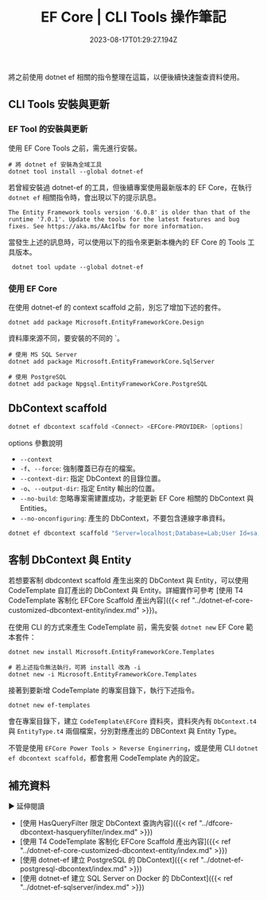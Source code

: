 ﻿---
title: EF Core | CLI Tools 操作筆記
description: 記錄 ef tool 內的 DbContext Scaffold 與 code template 的 cli 指令
date: 2023-08-17T01:29:27.194Z
tags:
  - 軟體開發
categories:
  - EF Core
keywords:
  - EF Core
  - dotnetef
  - dbcontext scaffold
slug: ef-core-cli-note
---

將之前使用 dotnet ef 相關的指令整理在這篇，以便後續快速盤查資料使用。

<!--more-->

## CLI Tools 安裝與更新

### EF Tool 的安裝與更新

使用 EF Core Tools 之前，需先進行安裝。

```shell
# 將 dotnet ef 安裝為全域工具
dotnet tool install --global dotnet-ef
```

若曾經安裝過 dotnet-ef 的工具，但後續專案使用最新版本的 EF Core，在執行 `dotnet ef` 相關指令時，會出現以下的提示訊息。

`The Entity Framework tools version '6.0.8' is older than that of the runtime '7.0.1'. Update the tools for the latest features and bug fixes. See https://aka.ms/AAc1fbw for more information.`

當發生上述的訊息時，可以使用以下的指令來更新本機內的 EF Core 的 Tools 工具版本。

```shell
 dotnet tool update --global dotnet-ef
```

### 使用 EF Core

在使用 dotnet-ef 的 context scaffold 之前，別忘了增加下述的套件。

```shell
dotnet add package Microsoft.EntityFrameworkCore.Design
```

資料庫來源不同，要安裝的不同的 `<EFCore-PROVIDER>。

```shell
# 使用 MS SQL Server
dotnet add package Microsoft.EntityFrameworkCore.SqlServer

# 使用 PostgreSQL
dotnet add package Npgsql.EntityFrameworkCore.PostgreSQL
```

## DbContext scaffold

```powershell
dotnet ef dbcontext scaffold <Connect> <EFCore-PROVIDER> [options]
```

options 參數說明

- `--context`
- `-f`、`--force`: 強制覆蓋已存在的檔案。
- `--context-dir`: 指定 DbContext 的目錄位置。
- `-o`、`--output-dir`: 指定 Entity 輸出的位置。
- `--no-build`: 忽略專案需建置成功，才能更新 EF Core 相關的 DbContext 與 Entities。
- `--no-onconfiguring`: 產生的 DbContext，不要包含連線字串資料。

```powershell
dotnet ef dbcontext scaffold "Server=localhost;Database=Lab;User Id=sa;Password=AZ@xsw2ec;TrustServerCertificate=true;" Microsoft.EntityFrameworkCore.SqlServer -o Models
```

## 客制 DbContext 與 Entity

若想要客制 dbdcontext scaffold 產生出來的 DbContext 與 Entity，可以使用 CodeTemplate 自訂產出的 DbContext 與 Entity。詳細實作可參考 [使用 T4 CodeTemplate 客制化 EFCore Scaffold 產出內容]({{< ref "../dotnet-ef-core-customized-dbcontext-entity/index.md" >}})。

在使用 CLI 的方式來產生 CodeTemplate 前，需先安裝 `dotnet new` EF Core 範本套件：

```shell
dotnet new install Microsoft.EntityFrameworkCore.Templates

# 若上述指令無法執行，可將 install 改為 -i
dotnet new -i Microsoft.EntityFrameworkCore.Templates
```

接著到要新增 CodeTemplate 的專案目錄下，執行下述指令。

```shell
dotnet new ef-templates
```

會在專案目錄下，建立 `CodeTemplate\EFCore` 資料夾，資料夾內有 `DbContext.t4` 與 `EntityType.t4` 兩個檔案，分別對應產出的 DBContext 與 Entity Type。

不管是使用 `EFCore Power Tools > Reverse Enginerring`，或是使用 CLI `dotnet ef dbcontext scaffold`，都會套用 CodeTemplate 內的設定。

## 補充資料

▶ 延伸閱讀

- [使用 HasQueryFilter 限定 DbContext 查詢內容]({{< ref "../dfcore-dbcontext-hasqueryfilter/index.md" >}})
- [使用 T4 CodeTemplate 客制化 EFCore Scaffold 產出內容]({{< ref "../dotnet-ef-core-customized-dbcontext-entity/index.md" >}})
- [使用 dotnet-ef 建立 PostgreSQL 的 DbContext]({{< ref "../dotnet-ef-postgresql-dbcontext/index.md" >}})
- [使用 dotnet-ef 建立 SQL Server on Docker 的 DbContext]({{< ref "../dotnet-ef-sqlserver/index.md" >}})
